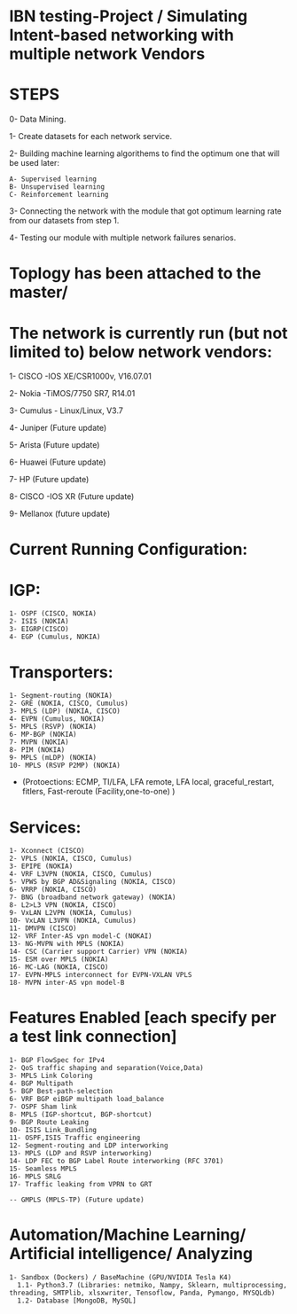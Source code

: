 # IBN testing-Project / Simulating Intent-based networking with multiple network Vendors

# STEPS 
  0- Data Mining.
  
  1- Create datasets for each network service.
  
  2- Building machine learning algorithems to find the optimum one that will be used later:
  
    A- Supervised learning 
    B- Unsupervised learning 
    C- Reinforcement learning
    
  3- Connecting the network with the module that got optimum learning rate from our datasets from step 1.
  
  4- Testing our module with multiple network failures senarios. 

# Toplogy has been attached to the master/       

# The network is currently run (but not limited to) below network vendors: 
  1- CISCO -IOS XE/CSR1000v, V16.07.01
  
  2- Nokia -TiMOS/7750 SR7, R14.01 
  
  3- Cumulus - Linux/Linux, V3.7
  
  4- Juniper (Future update)
  
  5- Arista (Future update)
  
  6- Huawei (Future update)
  
  7- HP (Future update)
  
  8- CISCO -IOS XR (Future update)
  
  9- Mellanox (future update)
  
# Current Running Configuration: 
  # IGP:
    1- OSPF (CISCO, NOKIA)
    2- ISIS (NOKIA)
    3- EIGRP(CISCO)
    4- EGP (Cumulus, NOKIA)
    
  # Transporters:  
    1- Segment-routing (NOKIA)
    2- GRE (NOKIA, CISCO, Cumulus)
    3- MPLS (LDP) (NOKIA, CISCO)
    4- EVPN (Cumulus, NOKIA)
    5- MPLS (RSVP) (NOKIA)
    6- MP-BGP (NOKIA)
    7- MVPN (NOKIA)
    8- PIM (NOKIA)
    9- MPLS (mLDP) (NOKIA)
    10- MPLS (RSVP P2MP) (NOKIA)
    
  - (Protoections: ECMP, TI/LFA, LFA remote, LFA local, graceful_restart, fitlers, Fast-reroute (Facility,one-to-one) )
  
  # Services:
    1- Xconnect (CISCO)
    2- VPLS (NOKIA, CISCO, Cumulus)
    3- EPIPE (NOKIA)
    4- VRF L3VPN (NOKIA, CISCO, Cumulus) 
    5- VPWS by BGP AD&Signaling (NOKIA, CISCO)
    6- VRRP (NOKIA, CISCO)
    7- BNG (broadband network gateway) (NOKIA)
    8- L2>L3 VPN (NOKIA, CISCO)
    9- VxLAN L2VPN (NOKIA, Cumulus) 
    10- VxLAN L3VPN (NOKIA, Cumulus)
    11- DMVPN (CISCO)
    12- VRF Inter-AS vpn model-C (NOKAI)
    13- NG-MVPN with MPLS (NOKIA)
    14- CSC (Carrier support Carrier) VPN (NOKIA)
    15- ESM over MPLS (NOKIA)
    16- MC-LAG (NOKIA, CISCO)
    17- EVPN-MPLS interconnect for EVPN-VXLAN VPLS
    18- MVPN inter-AS vpn model-B

  # Features Enabled [each specify per a test link connection]
    1- BGP FlowSpec for IPv4
    2- QoS traffic shaping and separation(Voice,Data)
    3- MPLS Link Coloring
    4- BGP Multipath 
    5- BGP Best-path-selection 
    6- VRF BGP eiBGP multipath load_balance 
    7- OSPF Sham link
    8- MPLS (IGP-shortcut, BGP-shortcut)
    9- BGP Route Leaking 
    10- ISIS Link_Bundling
    11- OSPF,ISIS Traffic engineering
    12- Segment-routing and LDP interworking 
    13- MPLS (LDP and RSVP interworking)
    14- LDP FEC to BGP Label Route interworking (RFC 3701)
    15- Seamless MPLS
    16- MPLS SRLG 
    17- Traffic leaking from VPRN to GRT
    
    -- GMPLS (MPLS-TP) (Future update)

  # Automation/Machine Learning/ Artificial intelligence/ Analyzing
    1- Sandbox (Dockers) / BaseMachine (GPU/NVIDIA Tesla K4)
      1.1- Python3.7 (Libraries: netmiko, Nampy, Sklearn, multiprocessing, threading, SMTPlib, xlsxwriter, Tensoflow, Panda, Pymango, MYSQLdb)
      1.2- Database [MongoDB, MySQL]



